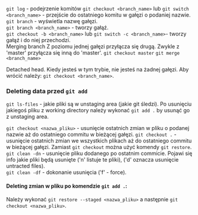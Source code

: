 `git log` - podejrzenie komitów
`git checkout <branch_name>` lub `git switch <branch_name>` - przejście do ostatniego komitu w gałęzi o podaniej
nazwie.  
`git branch` - wyświetla nazwę gałęzi.  
`git branch <branch_name>` - tworzy gałąź.  
`git checkout -b <branch_name>` lub `git switch -c <branch_name>`- tworzy gałąź i do niej przechodzi.  
Merging branch
Z poziomu jednej gałęzi przyłącza się drugą. Zwykle z 'master' przyłącza się inną do 'master'.
`git checkout master`
`git merge <branch_name>`

Detached head.
Kiedy jesteś w tym trybie, nie jesteś na żadnej gałęzi. Aby wrócić należy: `git checkout <branch_name>`.

### Deleting data przed `git add`

`git ls-files` - jakie pliki są w unstaging area (jakie git śledzi).
Po usunięciu jakiegoś pliku z working directory należy wykonać `git add .` by usunąć go z unstaging area.

`git checkout <nazwa_pliku>` - usunięcie ostatnich zmian w pliku o podanej nazwie aż do ostatniego commitu w bieżącej
gałęzi.
`git checkout .` - usunięcie ostatnich zmian we wszystkich plikach aż do ostatniego commitu w bieżącej gałęzi.
Zamiast `git checkout` można użyć komendy `git restore`.
`git clean -dn` - usunięcie pliku dodanego po ostatnim commicie. Pojawi się info jakie pliki będą usunięte ('n' listuje
te pliki), ('d' oznacza usunięcie untracted files).  
`git clean -df` - dokonanie usunięcia ('f' - force).

#### Deleting zmian w pliku po komendzie `git add .`:

Należy wykonać `git restore --staged <nazwa_pliku>` a następnie `git checkout <nazwa_pliku>`.